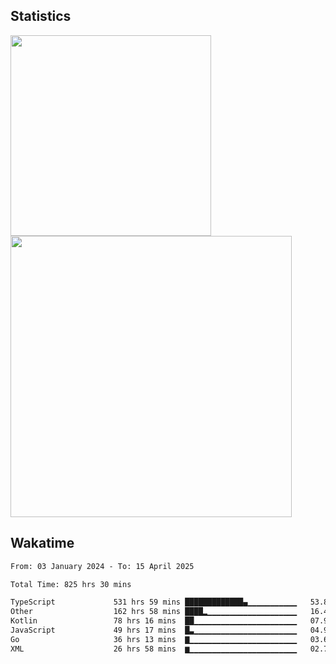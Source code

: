 



## Statistics

<div>

 
  <img src="https://github-readme-stats.vercel.app/api/top-langs/?username=SaukiFutaki&theme=dark&show_icons=true&hide_border=true&layout=compact" width="321">
  <img src="https://github-readme-streak-stats.herokuapp.com/?user=SaukiFutaki&theme=dark&hide_border=true" width="450">


</div>



## Wakatime

<!--START_SECTION:waka-->

```txt
From: 03 January 2024 - To: 15 April 2025

Total Time: 825 hrs 30 mins

TypeScript             531 hrs 59 mins █████████████▄▁▁▁▁▁▁▁▁▁▁▁   53.82 %
Other                  162 hrs 58 mins ████▂▁▁▁▁▁▁▁▁▁▁▁▁▁▁▁▁▁▁▁▁   16.49 %
Kotlin                 78 hrs 16 mins  ██▁▁▁▁▁▁▁▁▁▁▁▁▁▁▁▁▁▁▁▁▁▁▁   07.92 %
JavaScript             49 hrs 17 mins  █▃▁▁▁▁▁▁▁▁▁▁▁▁▁▁▁▁▁▁▁▁▁▁▁   04.99 %
Go                     36 hrs 13 mins  ▇▁▁▁▁▁▁▁▁▁▁▁▁▁▁▁▁▁▁▁▁▁▁▁▁   03.67 %
XML                    26 hrs 58 mins  ▆▁▁▁▁▁▁▁▁▁▁▁▁▁▁▁▁▁▁▁▁▁▁▁▁   02.73 %
```

<!--END_SECTION:waka-->

</div>


<!--
# Language and Tools
  <img src="https://img.shields.io/badge/TypeScript-3178C6?logo=typescript&logoColor=white&style=for-the-badge" height="40" alt="typescript logo"  />
    <img src="https://img.shields.io/badge/Astro-FF5D01?logo=astro&logoColor=black&style=for-the-badge" height="40" alt="astro logo"  />


<div align="left">

  <img src="https://img.shields.io/badge/Next.js-000000?logo=nextdotjs&logoColor=white&style=for-the-badge" height="40" alt="nextjs logo"  />
  <img width="12" />
  <img src="https://img.shields.io/badge/React-61DAFB?logo=react&logoColor=black&style=for-the-badge" height="40" alt="react logo"  />
  <img width="12" />
  <img width="12" />


  <img src="https://img.shields.io/badge/JavaScript-F7DF1E?logo=javascript&logoColor=black&style=for-the-badge" height="40" alt="javascript logo"  />
     <img width="12" />
</div>
-->




